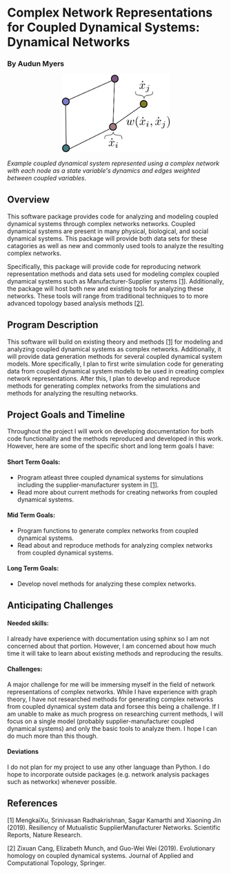 # Complex Network Representations for Coupled Dynamical Systems: Dynamical Networks
### By Audun Myers

<p align="center">
  <img src="images/coupled_dyn_sys_network.png" width="250">
</p> <em>Example coupled dynamical system represented using a complex network with each node as a state variable's dynamics and edges weighted between coupled variables.</em>

## Overview

This software package provides code for analyzing and modeling coupled dynamical systems through complex networks networks. Coupled dynamical systems are present in many physical, biological, and social dynamical systems. This package will provide both data sets for these catagories as well as new and commonly used tools to analyze the resulting complex networks.

Specifically, this package will provide code for reproducing network representation methods and data sets used for modeling complex coupled dynamical systems such as Manufacturer-Supplier systems [[1]](#1). Additionally, the package will host both new and existing tools for analyzing these networks. These tools will range from traditional techniques to to more advanced topology based analysis methods [[2]](#2).

## Program Description

This software will build on existing theory and methods [[1]](#1) for modeling and analyzing coupled dynamical systems as complex networks. Additionally, it will provide data generation methods for several coupled dynamical system models. More specifically, I plan to first write simulation code for generating data from coupled dynamical system models to be used in creating complex network representations. After this, I plan to develop and reproduce methods for generating complex networks from the simulations and methods for analyzing the resulting networks.

## Project Goals and Timeline

Throughout the project I will work on developing documentation for both code functionality and the methods reproduced and developed in this work. However, here are some of the specific short and long term goals I have:

#### Short Term Goals:
- Program atleast three coupled dynamical systems for simulations including the supplier-manufacturer system in [[1]](#1).
- Read more about current methods for creating networks from coupled dynamical systems.

#### Mid Term Goals:
- Program functions to generate complex networks from coupled dynamical systems.
- Read about and reproduce methods for analyzing complex networks from coupled dynamical systems.

#### Long Term Goals:
- Develop novel methods for analyzing these complex networks.

## Anticipating Challenges

#### Needed skills:
I already have experience with documentation using sphinx so I am not concerned about that portion. However, I am concerned about how much time it will take to learn about existing methods and reproducing the results. 

#### Challenges:
A major challenge for me will be immersing myself in the field of network representations of complex networks. While I have experience with graph theory, I have not researched methods for generating complex networks from coupled dynamical system data and forsee this being a challenge. If I am unable to make as much progress on researching current methods, I will focus on a single model (probably supplier-manufacturer coupled dynamical systems) and only the basic tools to analyze them. I hope I can do much more than this though.

#### Deviations
I do not plan for my project to use any other language than Python. I do hope to incorporate outside packages (e.g. network analysis packages such as networkx) whenever possible.


## References
<a id="1">[1]</a> 
MengkaiXu, Srinivasan Radhakrishnan, Sagar Kamarthi and Xiaoning Jin (2019). 
Resiliency of Mutualistic SupplierManufacturer Networks. 
Scientific Reports, Nature Research.

<a id="1">[2]</a> 
Zixuan Cang, Elizabeth Munch, and Guo-Wei Wei (2019). 
Evolutionary homology on coupled dynamical systems. 
Journal of Applied and Computational Topology, Springer.
